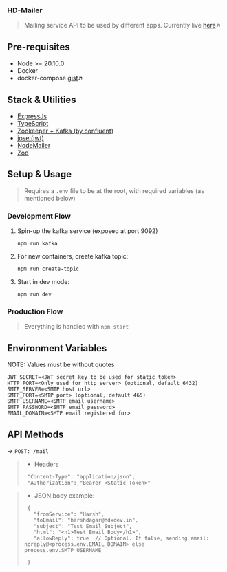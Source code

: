### HD-Mailer

> Mailing service API to be used by different apps.
> Currently live [here](https://mailer.hdxdev.in)↗️

## Pre-requisites

- Node >= 20.10.0
- Docker
- docker-compose [gist](https://gist.github.com/npearce/6f3c7826c7499587f00957fee62f8ee9#docker-compose-install)↗️

## Stack & Utilities

- [ExpressJs](https://expressjs.com/)
- [TypeScript](https://www.typescriptlang.org/)
- [Zookeeper + Kafka (by confluent)](https://www.confluent.io/)
- [jose (jwt)](https://github.com/panva/jose)
- [NodeMailer](https://www.nodemailer.com/)
- [Zod](https://zod.dev/)

## Setup & Usage

> Requires a `.env` file to be at the root, with required variables (as mentioned below)

### Development Flow

1. Spin-up the kafka service (exposed at port 9092)
   ```
   npm run kafka
   ```
2. For new containers, create kafka topic:
   ```
   npm run create-topic
   ```
3. Start in dev mode:
   ```
   npm run dev
   ```

### Production Flow

> Everything is handled with `npm start`

## Environment Variables

NOTE: Values must be without quotes

```
JWT_SECRET=<JWT secret key to be used for static token>
HTTP_PORT=<Only used for http server> (optional, default 6432)
SMTP_SERVER=<SMTP host url>
SMTP_PORT=<SMTP port> (optional, default 465)
SMTP_USERNAME=<SMTP email username>
SMTP_PASSWORD=<SMTP email password>
EMAIL_DOMAIN=<SMTP email registered for>
```

## API Methods

-> `POST: /mail`

> - Headers
>
> ```
>  "Content-Type": "application/json",
>  "Authorization": "Bearer <Static Token>"
> ```

> - JSON body example:
>
> ```
>  {
>    "fromService": "Harsh",
>    "toEmail": "harshdagar@hdxdev.in",
>    "subject": "Test Email Subject",
>    "html": "<h1>Test Email Body</h1>",
>    "allowReply": true  // Optional. If false, sending email: noreply@<process.env.EMAIL_DOMAIN> else process.env.SMTP_USERNAME
>
>  }
> ```
